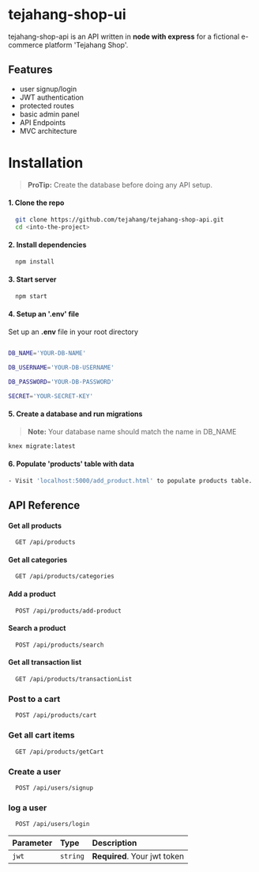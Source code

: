 # tejahang-shop-ui

tejahang-shop-api is an API written in **node with express** for a fictional e-commerce platform 'Tejahang Shop'.  



## Features

- user signup/login
- JWT authentication
- protected routes
- basic admin panel
- API Endpoints
- MVC architecture



# Installation

> **ProTip:** Create the database before doing any API setup. 

#### 1. Clone the repo
```bash
  git clone https://github.com/tejahang/tejahang-shop-api.git
  cd <into-the-project>
```


#### 2. Install dependencies
```bash
  npm install
```
#### 3. Start server
```bash
  npm start
```

#### 4. Setup an '.env' file

Set up an **.env** file in your root directory

```bash

DB_NAME='YOUR-DB-NAME'

DB_USERNAME='YOUR-DB-USERNAME'

DB_PASSWORD='YOUR-DB-PASSWORD'

SECRET='YOUR-SECRET-KEY'

```

#### 5. Create a database and run migrations
> **Note:** Your database name should match the name in DB_NAME
```bash
knex migrate:latest
```


#### 6. Populate 'products' table with data

```bash
- Visit 'localhost:5000/add_product.html' to populate products table. 
```

## API Reference

#### Get all products

```http
  GET /api/products     
```
#### Get all categories

```http
  GET /api/products/categories    
```


#### Add a product

```http
  POST /api/products/add-product
```

#### Search a product

```http
  POST /api/products/search
```

#### Get all transaction list

```http
  GET /api/products/transactionList
```
### Post to a cart

```http
  POST /api/products/cart
```
### Get all cart items

```http
  GET /api/products/getCart
```

### Create a user

```http
  POST /api/users/signup
```
### log a user

```http
  POST /api/users/login
```

| Parameter | Type     | Description                |
| :-------- | :------- | :------------------------- |
| `jwt` | `string` | **Required**. Your jwt token |
